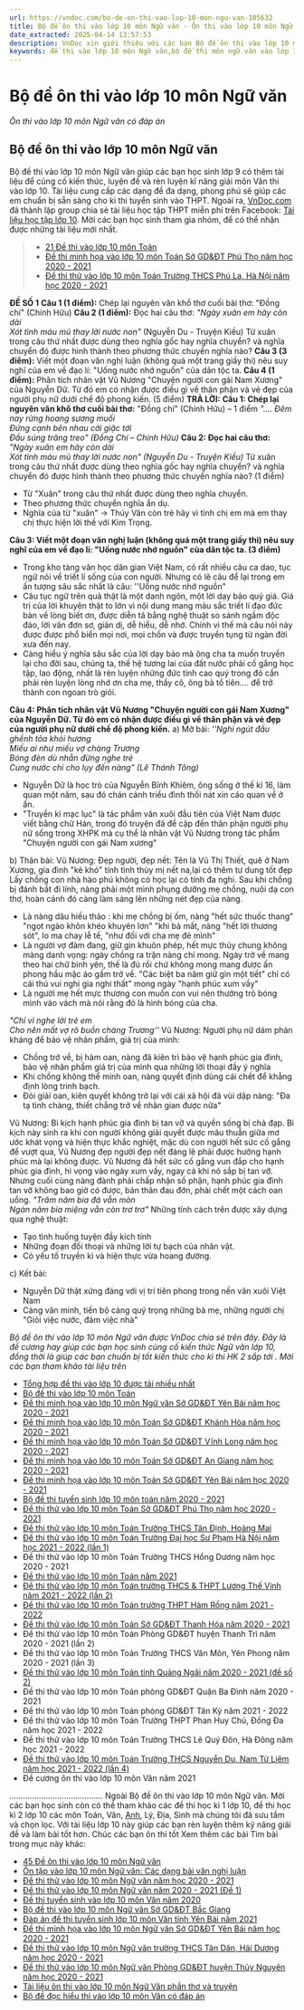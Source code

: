 ```yaml
---
url: https://vndoc.com/bo-de-on-thi-vao-lop-10-mon-ngu-van-105632
title: Bộ đề ôn thi vào lớp 10 môn Ngữ văn - Ôn thi vào lớp 10 môn Ngữ văn có đáp án - VnDoc.com
date_extracted: 2025-04-14 13:57:53
description: VnDoc xin giới thiệu với các bạn Bộ đề ôn thi vào lớp 10 môn Ngữ văn để tham khảo chuẩn bị tốt cho kì thi vào lớp 10 sắp tới đây của mình.
keywords: đề thi vào lớp 10 môn Ngữ văn,bộ đề thi môn ngữ văn vào lớp 10,tuyển tập đề thi môn ngữ văn vào lớp 10,ôn thi vào lớp 10 môn ngữ văn,các chuyên đề môn ngữ văn ôn thi vào lớp 10,Ôn thi vào lớp 10 môn Ngữ văn có đáp án,đề ôn thi vào lớp 10 môn văn,đề ôn thi vào 10 môn văn,đề văn ôn thi vào lớp 10,đề văn ôn thi vào 10
---
```


# Bộ đề ôn thi vào lớp 10 môn Ngữ văn
 _Ôn thi vào lớp 10 môn Ngữ văn có đáp án_
## Bộ đề ôn thi vào lớp 10 môn Ngữ văn
Bộ đề thi vào lớp 10 môn Ngữ văn giúp các bạn học sinh lớp 9 có thêm tài liệu để củng cố kiến thức, luyện đề và rèn luyện kĩ năng giải môn Văn thi vào lớp 10. Tài liệu cung cấp các dạng đề đa dạng, phong phú sẽ giúp các em chuẩn bị sẵn sàng cho kì thi tuyển sinh vào THPT.
Ngoài ra, [VnDoc.com](<https://vndoc.com/>) đã thành lập group chia sẻ tài liệu học tập THPT miễn phí trên Facebook: [Tài liệu học tập lớp 10](</goto?u=aHR0cHM6Ly93d3cuZmFjZWJvb2suY29tL2dyb3Vwcy8xMDI3MjUzNjA3NjU0MTA3Lz9zb3VyY2VfaWQ9MzgxMDg3ODU4NzI1MTkz>). Mời các bạn học sinh tham gia nhóm, để có thể nhận được những tài liệu mới nhất.
>   * [21 Đề thi vào lớp 10 môn Toán](<https://vndoc.com/21-de-thi-vao-lop-10-mon-toan-87201>)
>   * [Đề thi minh họa vào lớp 10 môn Toán Sở GD&ĐT Phú Thọ năm học 2020 - 2021](<https://vndoc.com/de-thi-minh-hoa-vao-lop-10-mon-toan-so-gd-dt-phu-tho-nam-hoc-2020-2021-199305>)
>   * [Đề thi thử vào lớp 10 môn Toán Trường THCS Phú La, Hà Nội năm học 2020 - 2021](<https://vndoc.com/de-thi-thu-vao-lop-10-mon-toan-truong-thcs-phu-la-ha-noi-nam-hoc-2020-2021-200560>)
> 

**ĐỀ SỐ 1**
**Câu 1 \(1 điểm\):** Chép lại nguyên văn khổ thơ cuối bài thơ: "Đồng chí" \(Chính Hữu\)
**Câu 2 \(1 điểm\):** Đọc hai câu thơ:
_"Ngày xuân em hãy còn dài_  
 _Xót tình máu mủ thay lời nước non"_
\(Nguyễn Du - Truyện Kiều\)
Từ xuân trong câu thứ nhất được dùng theo nghĩa gốc hay nghĩa chuyển? và nghĩa chuyển đó được hình thành theo phương thức chuyển nghĩa nào?
**Câu 3 \(3 điểm\):** Viết một đoạn văn nghị luận \(không quá một trang giấy thi\) nêu suy nghĩ của em về đạo lí: "Uống nước nhớ nguồn" của dân tộc ta.
**Câu 4 \(1 điểm\):** Phân tích nhân vật Vũ Nương "Chuyện người con gái Nam Xương" của Nguyễn Dữ. Từ đó em có nhận được điều gì về thân phận và vẻ đẹp của người phụ nữ dưới chế độ phong kiến. \(5 điểm\)
**TRẢ LỜI:**
**Câu 1: Chép lại nguyên văn khổ thơ cuối bài thơ:** "Đồng chí" \(Chính Hữu\) – 1 điểm
 _".... Đêm nay rừng hoang sương muối_  
 _Đứng cạnh bên nhau cời giặc tới_  
 _Đầu súng trăng treo"_
_\(Đồng Chí – Chính Hữu\)_
**Câu 2: Đọc hai câu thơ:**
_"Ngày xuân em hãy còn dài_  
 _Xót tình máu mủ thay lời nước non"_
_\(Nguyễn Du - Truyện Kiều\)_
Từ xuân trong câu thứ nhất được dùng theo nghĩa gốc hay nghĩa chuyển? và nghĩa chuyển đó được hình thành theo phương thức chuyển nghĩa nào? \(1 điểm\)
  * Từ "Xuân" trong câu thứ nhất được dùng theo nghĩa chuyển.
  * Theo phương thức chuyển nghĩa ẩn dụ.
  * Nghĩa của từ "xuân" -> Thúy Vân còn trẻ hãy vì tình chị em mà em thay chị thực hiện lời thề với Kim Trọng.

**Câu 3: Viết một đoạn văn nghị luận \(không quá một trang giấy thi\) nêu suy nghĩ của em về đạo lí: "Uống nước nhớ nguồn" của dân tộc ta. \(3 điểm\)**
  * Trong kho tàng văn học dân gian Việt Nam, có rất nhiều câu ca dao, tục ngữ nói về triết lí sống của con người. Nhưng có lẽ câu để lại trong em ấn tượng sâu sắc nhất là câu: ''Uống nước nhớ nguồn"
  * Câu tục ngữ trên quả thật là một danh ngôn, một lời dạy bảo quý giá. Giá trị của lời khuyên thật to lớn vì nội dung mang màu sắc triết lí đạo đức bàn về lòng biết ơn, được diễn tả bằng nghệ thuật so sánh ngầm độc đáo, lời văn đơn sơ, giản dị, dễ hiểu, dễ nhớ. Chính vì thế mà câu nói này được được phổ biến mọi nơi, mọi chốn và được truyền tụng từ ngàn đời xưa đến nay.
  * Càng hiểu ý nghĩa sâu sắc của lời dạy bảo mà ông cha ta muốn truyền lại cho đời sau, chúng ta, thế hệ tương lai của đất nước phải cố gắng học tập, lao động, nhất là rèn luyện những đức tính cao quý trong đó cần phải rèn luyện lòng nhớ ơn cha mẹ, thầy cô, ông bà tổ tiên.... để trở thành con ngoan trò giỏi.

**Câu 4: Phân tích nhân vật Vũ Nương "Chuyện người con gái Nam Xương" của Nguyễn Dữ. Từ đó em có nhận được điều gì về thân phận và vẻ đẹp của người phụ nữ dưới chế độ phong kiến.**
a\) Mở bài:
_''Nghi ngút đầu ghềnh tỏa khói hương_  
 _Miếu ai như miếu vợ chàng Trương_  
 _Bóng đèn dù nhẫn đừng nghe trẻ_  
 _Cung nước chi cho lụy đến nàng" \(Lê Thánh Tông\)_
  * Nguyễn Dữ là học trò của Nguyễn Bỉnh Khiêm, ông sống ở thế kỉ 16, làm quan một năm, sau đó chán cảnh triều đình thối nát xin cáo quan về ở ẩn.
  * "Truyền kì mạc lục" là tác phẩm văn xuôi đầu tiên của Việt Nam được viết bằng chữ Hán, trong đó truyện đã đề cập đến thân phận người phụ nữ sống trong XHPK mà cụ thể là nhân vật Vũ Nương trong tác phẩm "Chuyện người con gái Nam xương"

b\) Thân bài:
Vũ Nương: Đẹp người, đẹp nết:
Tên là Vũ Thị Thiết, quê ở Nam Xương, gia đình "kẻ khó" tính tình thùy mị nết na,lại có thêm tư dung tốt đẹp
Lấy chồng con nhà hào phú không có học lại có tính đa nghi. Sau khi chồng bị đánh bắt đi lính, nàng phải một mình phụng dưỡng mẹ chồng, nuôi dạ con thơ, hoàn cảnh đó càng làm sáng lên những nét đẹp của nàng.
  * Là nàng dâu hiếu thảo : khi mẹ chồng bị ốm, nàng "hết sức thuốc thang" "ngọt ngào khôn khéo khuyên lơn" "khi bà mất, nàng "hết lời thương sót", lo ma chay lễ tế, "như đối với cha mẹ đẻ mình"
  * Là người vợ đảm đang, giữ gìn khuôn phép, hết mực thủy chung không màng danh vọng: ngày chồng ra trận nàng chỉ mong. Ngày trở về mang theo hai chữ bình yên, thế là đủ rồi chứ không mong mang được ấn phong hầu mặc áo gấm trở về. "Các biệt ba năm giữ gìn một tiết" chỉ có cái thú vui nghi gia nghi thất" mong ngày "hạnh phúc xum vầy"
  * Là người mẹ hết mực thương con muốn con vui nên thường trỏ bóng mình vào vách mà nói rằng đó là hình bóng của cha.

_"Chỉ vì nghe lời trẻ em_  
 _Cho nên mất vợ rõ buồn chàng Trương''_
Vũ Nương: Người phụ nữ dám phản kháng để bảo vệ nhân phẩm, giá trị của mình:
  * Chồng trở về, bị hàm oan, nàng đã kiên trì bảo vệ hạnh phúc gia đình, bảo vệ nhân phẩm giá trị của mình qua những lời thoại đầy ý nghĩa
  * Khi chồng không thể minh oan, nàng quyết định dùng cái chết để khẳng định lòng trinh bạch.
  * Đòi giải oan, kiên quyết không trở lại với cái xã hội đã vùi dập nàng: "Đa tạ tình chàng, thiết chẳng trở về nhân gian được nữa"

Vũ Nương: Bi kịch hạnh phúc gia đình bị tan vỡ và quyền sống bị chà đạp.
Bi kịch này sinh ra khi con người không giải quyết được mâu thuẫn giữa mơ ước khát vọng và hiện thực khắc nghiệt, mặc dù con người hết sức cố gắng để vượt qua, Vũ Nương đẹp người đẹp nết đáng lẽ phải được hưởng hạnh phúc mà lại không được. Vũ Nương đã hết sức cố gắng vun đắp cho hạnh phúc gia đình, hi vọng vào ngày xum vầy, ngay cả khi nó sắp bị tan vỡ. Nhưng cuối cùng nàng đành phải chấp nhận số phận, hạnh phúc gia đình tan vỡ không bao giờ có được, bản thân đau đớn, phải chết một cách oan uổng.
_"Trăm năm bia đá vẫn mòn_  
 _Ngàn năm bia miệng vẫn còn trơ trơ"_
Những tính cách trên được xây dựng qua nghệ thuật:
  * Tạo tình huống tuyện đầy kích tính
  * Những đoạn đối thoại và những lời tự bạch của nhân vật.
  * Có yếu tố truyền kì và hiện thực vừa hoang đường.

c\) Kết bài:
  * Nguyễn Dữ thật xứng đáng với vị trí tiên phong trong nền văn xuôi Việt Nam
  * Càng văn minh, tiến bộ càng quý trọng những bà mẹ, những người chị "Giỏi việc nước, đảm việc nhà"

_Bộ đề ôn thi vào lớp 10 môn Ngữ văn được VnDoc chia sẻ trên đây. Đây là đề cương hay giúp các bạn học sinh củng cố kiến thức Ngữ văn lớp 10, đồng thời là giúp các bạn chuẩn bị tốt kiến thức cho kì thi HK 2 sắp tới_ _. Mời các bạn tham khảo tài liệu trên_
  * [Tổng hợp đề thi vào lớp 10 được tải nhiều nhất](<https://vndoc.com/tong-hop-de-thi-vao-lop-10-duoc-tai-nhieu-nhat-89540>)
  * [Bộ đề thi vào lớp 10 môn Toán](<https://vndoc.com/bo-de-thi-vao-lop-10-mon-toan-178818>)
  * [Đề thi minh họa vào lớp 10 môn Ngữ văn Sở GD&ĐT Yên Bái năm học 2020 - 2021](<https://vndoc.com/de-thi-minh-hoa-vao-lop-10-mon-ngu-van-so-gd-dt-yen-bai-nam-hoc-2020-2021-199282>)
  * [Đề thi minh họa vào lớp 10 môn Toán Sở GD&ĐT Khánh Hòa năm học 2020 - 2021](<https://vndoc.com/de-thi-minh-hoa-vao-lop-10-mon-toan-so-gd-dt-khanh-hoa-nam-hoc-2020-2021-199268>)
  * [Đề thi minh họa vào lớp 10 môn Toán Sở GD&ĐT Vĩnh Long năm học 2020 - 2021](<https://vndoc.com/de-thi-minh-hoa-vao-lop-10-mon-toan-so-gd-dt-vinh-long-nam-hoc-2020-2021-199293>)
  * [Đề thi minh họa vào lớp 10 môn Toán Sở GD&ĐT An Giang năm học 2020 - 2021](<https://vndoc.com/de-thi-minh-hoa-vao-lop-10-mon-toan-so-gd-dt-an-giang-nam-hoc-2020-2021-199298>)
  * [Đề thi minh họa vào lớp 10 môn Toán Sở GD&ĐT Yên Bái năm học 2020 - 2021](<https://vndoc.com/de-thi-minh-hoa-vao-lop-10-mon-toan-so-gd-dt-yen-bai-nam-hoc-2020-2021-199301>)
  * [Bộ đề thi tuyển sinh lớp 10 môn toán năm 2020 - 2021](<https://vndoc.com/bo-de-thi-tuyen-sinh-lop-10-mon-toan-nam-2020-2021-199405>)
  * [Đề thi thử vào lớp 10 môn Toán Sở GD&ĐT Phú Thọ năm học 2020 - 2021](<https://vndoc.com/de-thi-thu-vao-lop-10-mon-toan-so-gd-dt-phu-tho-nam-hoc-2020-2021-200536>)
  * [Đề thi thử vào lớp 10 môn Toán Trường THCS Tân Định, Hoàng Mai](<https://vndoc.com/de-thi-thu-vao-lop-10-mon-toan-truong-thcs-tan-dinh-hoang-mai-229303>)
  * [Đề thi thử vào lớp 10 môn Toán Trường Đại học Sư Phạm Hà Nội năm học 2021 - 2022 \(lần 1\)](<https://vndoc.com/de-thi-thu-vao-lop-10-mon-toan-truong-dai-hoc-su-pham-ha-noi-nam-hoc-2021-2022-229890>)
  * Đề thi thử vào lớp 10 môn Toán Trường THCS Hồng Dương năm học 2020 - 2021
  * [Đề thi thử vào lớp 10 môn Toán năm 2021](<https://vndoc.com/de-thi-thu-vao-lop-10-mon-toan-nam-2021-230080>)
  * [Đề thi thử vào lớp 10 môn Toán trường THCS & THPT Lương Thế Vinh năm 2021 - 2022 \(lần 2\)](<https://vndoc.com/de-thi-thu-vao-lop-10-mon-toan-truong-thcs-thpt-luong-the-vinh-nam-2021-2022-lan-2-230440>)
  * [Đề thi thử vào lớp 10 môn Toán trường THPT Hàm Rồng năm 2021 - 2022](<https://vndoc.com/de-thi-thu-vao-lop-10-mon-toan-truong-thpt-ham-rong-nam-2021-2022-230802>)
  * [Đề thi thử vào lớp 10 môn Toán Sở GD&ĐT Thanh Hóa năm 2020 - 2021](<https://vndoc.com/de-thi-thu-vao-lop-10-mon-toan-so-gd-dt-thanh-hoa-nam-2020-2021-230881>)
  * Đề thi thử vào lớp 10 môn Toán Phòng GD&ĐT huyện Thanh Trì năm 2020 - 2021 \(lần 2\)
  * Đề thi thử vào lớp 10 môn Toán Trường THCS Văn Môn, Yên Phong năm 2020 - 2021 \(lần 3\)
  * [Đề thi thử vào lớp 10 môn Toán tỉnh Quảng Ngãi năm 2020 - 2021 \(đề số 2\)](<https://vndoc.com/de-thi-thu-vao-lop-10-mon-toan-tinh-quang-ngai-nam-2020-2021-de-so-2-231429>)
  * Đề thi thử vào lớp 10 môn Toán phòng GD&ĐT Quận Ba Đình năm 2020 - 2021
  * Đề thi thử vào lớp 10 môn Toán phòng GD&ĐT Tân Kỳ năm 2021 - 2022
  * Đề thi thử vào lớp 10 môn Toán Trường THPT Phan Huy Chú, Đống Đa năm học 2021 - 2022
  * Đề thi thử vào lớp 10 môn Toán Trường THCS Lê Quý Đôn, Hà Đông năm học 2021 - 2022
  * [Đề thi thử vào lớp 10 môn Toán Trường THCS Nguyễn Du, Nam Từ Liêm năm học 2021 - 2022 \(lần 4\)](<https://vndoc.com/de-thi-thu-vao-lop-10-mon-toan-truong-thcs-nguyen-du-nam-tu-liem-nam-hoc-2021-2022-lan-4-231827>)
  * Đề cương ôn thi vào lớp 10 môn Văn năm 2021

_........................................._
Ngoài Bộ đề ôn thi vào lớp 10 môn Ngữ văn. Mời các bạn học sinh còn có thể tham khảo các đề thi học kì 1 lớp 10, đề thi học kì 2 lớp 10 các môn Toán, Văn, [Anh](<https://vndoc.com/tieng-anh-lop9>), Lý, Địa, Sinh mà chúng tôi đã sưu tầm và chọn lọc. Với tài liệu lớp 10 này giúp các bạn rèn luyện thêm kỹ năng giải đề và làm bài tốt hơn. Chúc các bạn ôn thi tốt
Xem thêm các bài Tìm bài trong mục này khác:
  * [45 Đề ôn thi vào lớp 10 môn Ngữ văn](</de-on-thi-vao-lop-10-mon-ngu-van-194966>)
  * [Ôn tập vào lớp 10 môn Ngữ văn: Các dạng bài văn nghị luận](</on-tap-vao-lop-10-mon-ngu-van-cac-dang-bai-van-nghi-luan-111991>)
  * [Đề thi thử vào lớp 10 môn Ngữ văn năm học 2020 - 2021](</de-thi-thu-vao-lop-10-mon-ngu-van-nam-hoc-2020-2021-194110>)
  * [Đề thi thử vào lớp 10 môn Ngữ văn năm 2020 - 2021 \(Đề 1\)](</de-thi-thu-vao-lop-10-mon-ngu-van-nam-2020-2021-de-1-232379>)
  * [Đề thi tuyển sinh vào lớp 10 môn Văn năm 2020](</de-thi-tuyen-sinh-vao-lop-10-mon-van-194912>)
  * [Bộ đề thi vào lớp 10 môn Ngữ văn Sở GD&ĐT Bắc Giang](</bo-de-thi-vao-lop-10-mon-ngu-van-so-gd-dt-bac-giang-199243>)
  * [Đáp án đề thi tuyển sinh lớp 10 môn Văn tỉnh Yên Bái năm 2021](</dap-an-de-thi-tuyen-sinh-lop-10-mon-van-tinh-yen-bai-nam-2021-234693>)
  * [Đề thi minh họa vào lớp 10 môn Ngữ văn Sở GD&ĐT Yên Bái năm học 2020 - 2021](</de-thi-minh-hoa-vao-lop-10-mon-ngu-van-so-gd-dt-yen-bai-nam-hoc-2020-2021-199282>)
  * [Đề thi thử vào lớp 10 môn Ngữ văn trường THCS Tân Dân, Hải Dương năm học 2020 - 2021](</de-thi-thu-vao-lop-10-mon-ngu-van-truong-thcs-tan-dan-hai-duong-nam-hoc-2020-2021-199737>)
  * [Đề thi thử vào lớp 10 môn Ngữ văn Phòng GD&ĐT huyện Thủy Nguyên năm học 2020 - 2021](</de-thi-thu-vao-lop-10-mon-ngu-van-phong-gd-dt-huyen-thuy-nguyen-nam-hoc-2020-2021-200438>)
  * [Tài liệu ôn thi vào lớp 10 môn Ngữ Văn phần thơ và truyện](</tai-lieu-on-thi-vao-lop-10-mon-ngu-van-phan-tho-va-truyen-108079>)
  * [Bộ đề đọc hiểu thi vào lớp 10 môn Văn có đáp án](</bo-de-doc-hieu-thi-vao-lop-10-mon-van-232640>)

